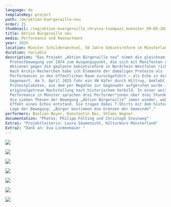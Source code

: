 ```yaml
---
language: de
templateKey: project
path: /de/aktion-buergerwille-neu
order: 21
thumbnail: /img/aktion-buergerwille_chryssa-tsampazi_muenster_09-05-2025_te_4088-c-christoph-steinweg_thumb.jpg
title: Aktion Bürgerwille neu
media: Performance und Reenactment
year: 2025
location: Münster Schilderwechsel, 50 Jahre Gebietsreform im Münsterland
duration: Variable
description: "Das Projekt „Aktion Bürgerwille neu“ nimmt die gleichnamige
  Protestbewegung von 1974 zum Ausgangspunkt, die sich mit Manifesten und
  Aktionen gegen die geplante Gebietsreform in Nordrhein Westfalen richtete.
  Nach Archiv-Recherchen habe ich Elemente der damaligen Proteste als
  Performances in den öffentlichen Raum zurückgeführt – als Echo in die
  Gegenwart. Am 5. April 2025 fuhr ein VW Käfer durch Hiltrup, beklebt mit
  Protestplakaten, aus dem per Megafon zur Gegenwehr aufgerufen wurde – eine
  originalgetreue Nachstellung nach historischem Vorbild. In einer weiteren
  Performance in Münster sprachen drei Performer*innen über drei Stunden hinweg
  die sieben Thesen der Bewegung „Aktion Bürgerwille“ immer wieder, wobei der
  Effekt eines Echos entstand. Sie trugen dabei T-Shirts mit dem historischen
  Logo der Bewegung: „Bürger bestimmen die Grenzen der Gemeinde“."
performers: Bastian Beyer, Konstantin Bez, Shlomi Wagner.
documentation: "Photos: Philipp Fölting und Christoph Steinweg"
Extra1: "Projektleiterin: Laura Säumenicht, Külturbüro Münsterland"
Extra2: "Dank an: Eva Lindenmaier "
---
```

![](/img/aktion-buergerwille_chryssa-tsampazi_muenster_09-05-2025_te_4088-c-christoph-steinweg.jpg)

![](/img/aktion-buergerwille_chryssa-tsampazi_muenster_09-05-2025_te_4042-c-christoph-steinweg.jpg)

![](/img/aktion-buergerwille_chryssa-tsampazi_muenster_09-05-2025_te_4045-c-christoph-steinweg.jpg)

![](/img/aktion-buergerwille_chryssa-tsampazi_muenster_09-05-2025_te_3862-c-christoph-steinweg.jpg)

![](/img/aktion-bürgerwille-neu-c-münsterland-e.v.-philipp-fölting-10-.jpg)

![](/img/aktion-bürgerwille-neu-c-münsterland-e.v.-philipp-fölting-9-.jpg)

![](/img/aktion-bürgerwille-neu-c-münsterland-e.v.-philipp-fölting-8-.jpg)